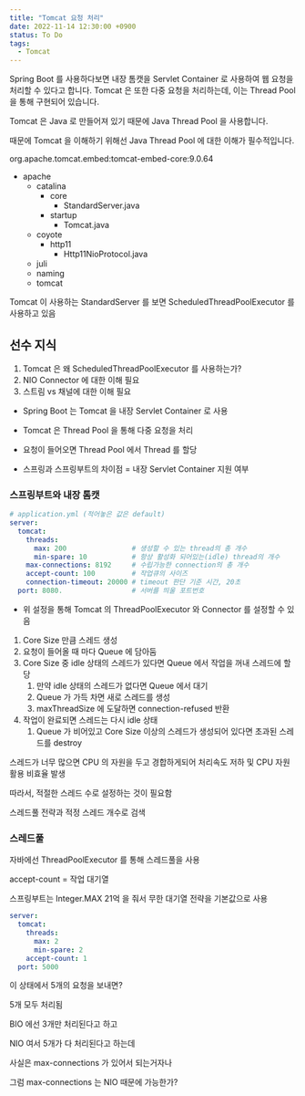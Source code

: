 ```yaml
---
title: "Tomcat 요청 처리"
date: 2022-11-14 12:30:00 +0900
status: To Do
tags:
  - Tomcat
---
```


Spring Boot 를 사용하다보면 내장 톰캣을 Servlet Container 로 사용하여 웹 요청을 처리할 수 있다고 합니다. Tomcat 은 또한 다중 요청을 처리하는데, 이는 Thread Pool 을 통해 구현되어 있습니다.

Tomcat 은 Java 로 만들어져 있기 때문에 Java Thread Pool 을 사용합니다.

때문에 Tomcat 을 이해하기 위해선 Java Thread Pool 에 대한 이해가 필수적입니다.

org.apache.tomcat.embed:tomcat-embed-core:9.0.64

- apache
    - catalina
        - core
            - StandardServer.java
        - startup
            - Tomcat.java
    - coyote
        - http11
            - Http11NioProtocol.java
    - juli
    - naming
    - tomcat

Tomcat 이 사용하는 StandardServer 를 보면 ScheduledThreadPoolExecutor 를 사용하고 있음

## 선수 지식

1. Tomcat 은 왜 ScheduledThreadPoolExecutor 를 사용하는가?
2. NIO Connector 에 대한 이해 필요
3. 스트림 vs 채널에 대한 이해 필요

- Spring Boot 는 Tomcat 을 내장 Servlet Container 로 사용
- Tomcat 은 Thread Pool 을 통해 다중 요청을 처리
- 요청이 들어오면 Thread Pool 에서 Thread 를 할당

- 스프링과 스프링부트의 차이점 = 내장 Servlet Container 지원 여부

### 스프링부트와 내장 톰캣

```yaml
# application.yml (적어놓은 값은 default)
server:
  tomcat:
    threads:
      max: 200                # 생성할 수 있는 thread의 총 개수
      min-spare: 10           # 항상 활성화 되어있는(idle) thread의 개수
    max-connections: 8192     # 수립가능한 connection의 총 개수
    accept-count: 100         # 작업큐의 사이즈
    connection-timeout: 20000 # timeout 판단 기준 시간, 20초
  port: 8080.                 # 서버를 띄울 포트번호
```

- 위 설정을 통해 Tomcat 의 ThreadPoolExecutor 와 Connector 를 설정할 수 있음

1. Core Size 만큼 스레드 생성
2. 요청이 들어올 때 마다 Queue 에 담아둠
3. Core Size 중 idle 상태의 스레드가 있다면 Queue 에서 작업을 꺼내 스레드에 할당
    1. 만약 idle 상태의 스레드가 없다면 Queue 에서 대기
    2. Queue 가 가득 차면 새로 스레드를 생성
    3. maxThreadSize 에 도달하면 connection-refused 반환
4. 작업이 완료되면 스레드는 다시 idle 상태
    1. Queue 가 비어있고 Core Size 이상의 스레드가 생성되어 있다면 초과된 스레드를 destroy

스레드가 너무 많으면 CPU 의 자원을 두고 경합하게되어 처리속도 저하 및 CPU 자원 활용 비효율 발생

따라서, 적절한 스레드 수로 설정하는 것이 필요함

스레드풀 전략과 적정 스레드 개수로 검색

### 스레드풀

자바에선 ThreadPoolExecutor 를 통해 스레드풀을 사용

accept-count = 작업 대기열

스프링부트는 Integer.MAX 21억 을 줘서 무한 대기열 전략을 기본값으로 사용

```yaml
server:
  tomcat:
    threads:
      max: 2
      min-spare: 2
    accept-count: 1
  port: 5000
```

이 상태에서 5개의 요청을 보내면?

5개 모두 처리됨

BIO 에선 3개만 처리된다고 하고

NIO 여서 5개가 다 처리된다고 하는데

사실은 max-connections 가 있어서 되는거자나

그럼 max-connections 는 NIO 때문에 가능한가?
